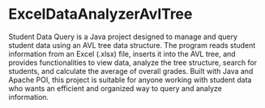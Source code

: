 # ExcelDataAnalyzerAvlTree
 Student Data Query is a Java project designed to manage and query student data using an AVL tree data structure. The program reads student information from an Excel (.xlsx) file, inserts it into the AVL tree, and provides functionalities to view data, analyze the tree structure, search for students, and calculate the average of overall grades. Built with Java and Apache POI, this project is suitable for anyone working with student data who wants an efficient and organized way to query and analyze information.
